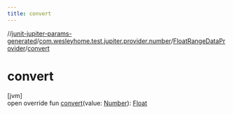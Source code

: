 ```yaml
---
title: convert
---
```

//[junit-jupiter-params-generated](../../../index.html)/[com.wesleyhome.test.jupiter.provider.number](../index.html)/[FloatRangeDataProvider](index.html)/[convert](convert.html)



# convert



[jvm]\
open override fun [convert](convert.html)(value: [Number](https://kotlinlang.org/api/latest/jvm/stdlib/kotlin/-number/index.html)): [Float](https://kotlinlang.org/api/latest/jvm/stdlib/kotlin/-float/index.html)




